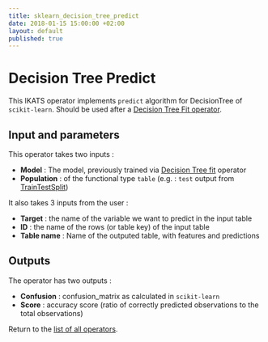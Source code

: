 ```yaml
---
title: sklearn_decision_tree_predict
date: 2018-01-15 15:00:00 +02:00
layout: default
published: true
---
```

# Decision Tree Predict

This IKATS operator implements `predict` algorithm for DecisionTree of `scikit-learn`. Should be used after a [Decision Tree Fit operator](/doc/operators/decisionTreeFit.html).

## Input and parameters

This operator takes two inputs :
- **Model** : The model, previously trained via [Decision Tree fit](/doc/operators/decisionTreeFit.html) operator
- **Population** : of the functional type `table` (e.g. : `test` output from [TrainTestSplit](/doc/operators/trainTestSplit.html))

It also takes 3 inputs from the user :

- **Target** : the name of the variable we want to predict in the input table
- **ID** : the name of the rows (or table key) of the input table
- **Table name** : Name of the outputed table, with features and predictions


## Outputs

The operator has two outputs :

 - **Confusion** : confusion_matrix as calculated in `scikit-learn`
 - **Score** : accuracy score (ratio of correctly predicted observations to the total observations)


Return to the [list of all operators](/operators.html).
